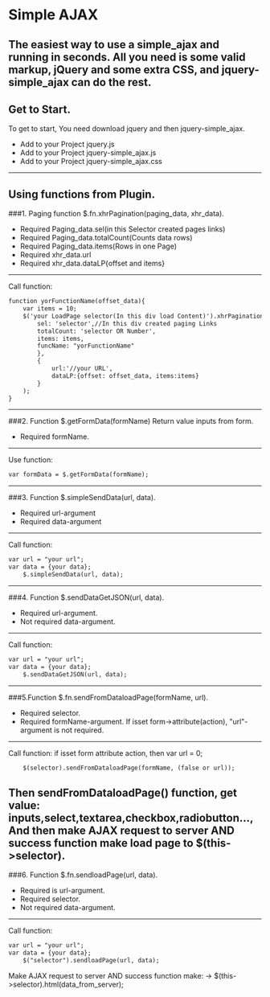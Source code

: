 Simple AJAX
=====================
The easiest way to use a simple_ajax  and running in seconds.
All you need is some valid markup, jQuery and some extra CSS, 
and jquery-simple_ajax can do the rest.
---
Get to Start.
-----------------------------------
To get to start, You need download jquery and then jquery-simple_ajax.
* Add to your Project jquery.js
* Add to your Project jquery-simple_ajax.js  
* Add to your Project jquery-simple_ajax.css
---

Using functions from Plugin.
-----------------------------------
###1. Paging function $.fn.xhrPagination(paging_data, xhr_data).
* Required Paging_data.sel(in this Selector created pages links)
* Required Paging_data.totalCount(Counts data rows)
* Required Paging_data.items(Rows in one Page)
* Required xhr_data.url
* Required xhr_data.dataLP{offset and items}
---
Call function:
```html
function yorFunctionName(offset_data){
	var items = 10;
	$('your LoadPage selector(In this div load Content)').xhrPagination({
		sel: 'selector',//In this div created paging Links
		totalCount: 'selector OR Number', 
		items: items,
        funcName: "yorFunctionName"
		}, 
		{
			url:'//your URL', 
			dataLP:{offset: offset_data, items:items}
		}
	);
}
```
---
###2. Function $.getFormData(formName)
Return value inputs from form.
* Required formName.
---
Use function:
```html
var formData = $.getFormData(formName);
```
---
###3. Function $.simpleSendData(url, data).
* Required url-argument
* Required data-argument
---
Call function:
```html
var url = "your url";
var data = {your data};
	$.simpleSendData(url, data);
```
---
###4. Function $.sendDataGetJSON(url, data).
* Required url-argument.
* Not required data-argument.
---
Call function:
```html
var url = "your url";
var data = {your data};
	$.sendDataGetJSON(url, data);
```
---
###5.Function $.fn.sendFromDataloadPage(formName, url).
* Required selector.
* Required formName-argument.
If isset form->attribute(action), "url"-argument is not required.
---
Call function:
if isset form attribute action, then var url = 0;
```html
	$(selector).sendFromDataloadPage(formName, (false or url));
```
Then sendFromDataloadPage() function, get value: inputs,select,textarea,checkbox,radiobutton...,
And then make AJAX request to server AND success function make load page to $(this->selector).
---
###6. Function $.fn.sendloadPage(url, data).
* Required is url-argument.
* Required selector.
* Not required data-argument.
---
Call function:
```html
var url = "your url";
var data = {your data};
	$("selector").sendloadPage(url, data);
```
Make AJAX request to server AND success function make:
 -> $(this->selector).html(data_from_server);
